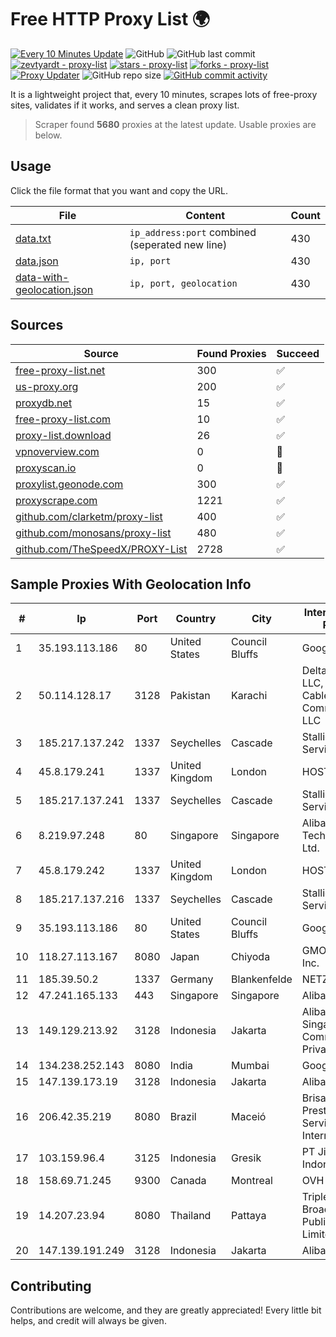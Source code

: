 
# Free HTTP Proxy List 🌍

[![Every 10 Minutes Update](https://github.com/mertguvencli/http-proxy-list/actions/workflows/main.yml/badge.svg?branch=main)](https://github.com/mertguvencli/http-proxy-list/actions/workflows/main.yml)
![GitHub](https://img.shields.io/github/license/mertguvencli/http-proxy-list)
![GitHub last commit](https://img.shields.io/github/last-commit/mertguvencli/http-proxy-list)
[![zevtyardt - proxy-list](https://img.shields.io/static/v1?label=zevtyardt&message=proxy-list&color=blue&logo=github)](https://github.com/zevtyardt/proxy-list "Go to GitHub repo")
[![stars - proxy-list](https://img.shields.io/github/stars/zevtyardt/proxy-list?style=social)](https://github.com/zevtyardt/proxy-list)
[![forks - proxy-list](https://img.shields.io/github/forks/zevtyardt/proxy-list?style=social)](https://github.com/zevtyardt/proxy-list)
[![Proxy Updater](https://github.com/zevtyardt/proxy-list/workflows/Proxy%20Updater/badge.svg)](https://github.com/zevtyardt/proxy-list/actions?query=workflow:"Proxy+Updater")
![GitHub repo size](https://img.shields.io/github/repo-size/zevtyardt/proxy-list)
[![GitHub commit activity](https://img.shields.io/github/commit-activity/m/zevtyardt/proxy-list?logo=commits)](https://github.com/zevtyardt/proxy-list/commits/main)

It is a lightweight project that, every 10 minutes, scrapes lots of free-proxy sites, validates if it works, and serves a clean proxy list.

> Scraper found **5680** proxies at the latest update. Usable proxies are below.

## Usage

Click the file format that you want and copy the URL.

|File|Content|Count|
|----|-------|-----|
|[data.txt](https://raw.githubusercontent.com/mertguvencli/http-proxy-list/main/proxy-list/data.txt)|`ip_address:port` combined (seperated new line)|430|
|[data.json](https://raw.githubusercontent.com/mertguvencli/http-proxy-list/main/proxy-list/data.json)|`ip, port`|430|
|[data-with-geolocation.json](https://raw.githubusercontent.com/mertguvencli/http-proxy-list/main/proxy-list/data-with-geolocation.json)|`ip, port, geolocation`|430|

## Sources

|Source|Found Proxies|Succeed|
|------|-------------|-------|
|[free-proxy-list.net](https://free-proxy-list.net)|300|✅|
|[us-proxy.org](https://www.us-proxy.org)|200|✅|
|[proxydb.net](http://proxydb.net)|15|✅|
|[free-proxy-list.com](https://free-proxy-list.com/?page=&port=&type%5B%5D=http&type%5B%5D=https&up_time=0&search=Search)|10|✅|
|[proxy-list.download](https://www.proxy-list.download/HTTP)|26|✅|
|[vpnoverview.com](https://vpnoverview.com/privacy/anonymous-browsing/free-proxy-servers)|0|🚫|
|[proxyscan.io](https://www.proxyscan.io)|0|🚫|
|[proxylist.geonode.com](https://proxylist.geonode.com/api/proxy-list?limit=300&page=1&sort_by=lastChecked&sort_type=desc&protocols=http,https)|300|✅|
|[proxyscrape.com](https://api.proxyscrape.com/v2/?request=displayproxies&protocol=http&timeout=10000&country=all&ssl=all&anonymity=all)|1221|✅|
|[github.com/clarketm/proxy-list](https://raw.githubusercontent.com/clarketm/proxy-list/master/proxy-list-raw.txt)|400|✅|
|[github.com/monosans/proxy-list](https://raw.githubusercontent.com/monosans/proxy-list/main/proxies/http.txt)|480|✅|
|[github.com/TheSpeedX/PROXY-List](https://raw.githubusercontent.com/TheSpeedX/PROXY-List/master/http.txt)|2728|✅|


## Sample Proxies With Geolocation Info

|#|Ip|Port|Country|City|Internet Service Provider|
|-|--|----|-------|----|-------------------------|
|1|35.193.113.186|80|United States|Council Bluffs|Google LLC|
|2|50.114.128.17|3128|Pakistan|Karachi|Delta Centric LLC, Comcast Cable Communications, LLC|
|3|185.217.137.242|1337|Seychelles|Cascade|Stallion Network Services Limited|
|4|45.8.179.241|1337|United Kingdom|London|HOSTLAND|
|5|185.217.137.241|1337|Seychelles|Cascade|Stallion Network Services Limited|
|6|8.219.97.248|80|Singapore|Singapore|Alibaba (US) Technology Co., Ltd.|
|7|45.8.179.242|1337|United Kingdom|London|HOSTLAND|
|8|185.217.137.216|1337|Seychelles|Cascade|Stallion Network Services Limited|
|9|35.193.113.186|80|United States|Council Bluffs|Google LLC|
|10|118.27.113.167|8080|Japan|Chiyoda|GMO Internet, Inc.|
|11|185.39.50.2|1337|Germany|Blankenfelde|NETZNUTZ|
|12|47.241.165.133|443|Singapore|Singapore|Alibaba.com LLC|
|13|149.129.213.92|3128|Indonesia|Jakarta|Alibaba.com Singapore E-Commerce Private Limited|
|14|134.238.252.143|8080|India|Mumbai|Google LLC|
|15|147.139.173.19|3128|Indonesia|Jakarta|Alibaba.com LLC|
|16|206.42.35.219|8080|Brazil|Maceió|Brisanet Prestacao De Servicos De Internet Ltda|
|17|103.159.96.4|3125|Indonesia|Gresik|PT Jinde Grup Indonesia|
|18|158.69.71.245|9300|Canada|Montreal|OVH SAS|
|19|14.207.23.94|8080|Thailand|Pattaya|Triple T Broadband Public Company Limited|
|20|147.139.191.249|3128|Indonesia|Jakarta|Alibaba.com LLC|



## Contributing

Contributions are welcome, and they are greatly appreciated! Every
little bit helps, and credit will always be given.

